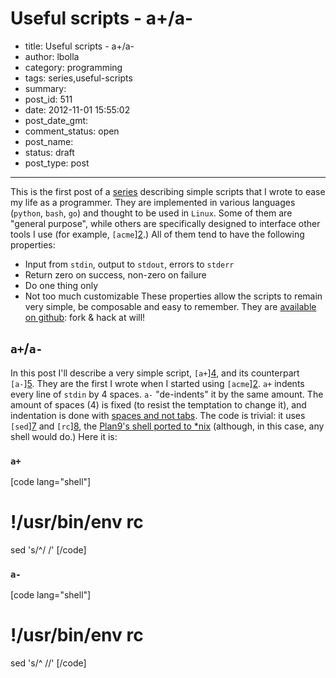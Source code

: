 # Useful scripts - a+/a-

- title: Useful scripts - a+/a-
- author: lbolla
- category: programming
- tags: series,useful-scripts
- summary: 
- post_id: 511
- date: 2012-11-01 15:55:02
- post_date_gmt: 
- comment_status: open
- post_name: 
- status: draft
- post_type: post

----------------

This is the first post of a [series][1] describing simple scripts that I wrote to ease my life as a programmer. They are implemented in various languages (`python`, `bash`, `go`) and thought to be used in `Linux`. Some of them are "general purpose", while others are specifically designed to interface other tools I use (for example, `[acme`][2].) All of them tend to have the following properties: 

  * Input from `stdin`, output to `stdout`, errors to `stderr`
  * Return zero on success, non-zero on failure
  * Do one thing only
  * Not too much customizable
These properties allow the scripts to remain very simple, be composable and easy to remember. They are [available on github][3]: fork & hack at will! 

## `a+`/`a-`

In this post I'll describe a very simple script, `[a+`][4], and its counterpart `[a-`][5]. They are the first I wrote when I started using `[acme`][2]. `a+` indents every line of `stdin` by 4 spaces. `a-` "de-indents" it by the same amount. The amount of spaces (4) is fixed (to resist the temptation to change it), and indentation is done with [spaces and not tabs][6]. The code is trivial: it uses `[sed`][7] and `[rc`][8], the [Plan9's shell ported to *nix][9] (although, in this case, any shell would do.) Here it is: 

### `a+`

[code lang="shell"] 

# !/usr/bin/env rc

sed 's/^/ /' [/code] 

### `a-`

[code lang="shell"] 

# !/usr/bin/env rc

sed 's/^ //' [/code] 

   [1]: http://lbolla.info/blog/tag/useful-scripts/
   [2]: http://acme.cat-v.org/
   [3]: https://github.com/lbolla/cmd
   [4]: https://github.com/lbolla/cmd/blob/master/a%2B
   [5]: https://github.com/lbolla/cmd/blob/master/a-
   [6]: http://www.python.org/dev/peps/pep-0008/#tabs-or-spaces
   [7]: http://swtch.com/plan9port/man/man1/sed.html
   [8]: http://swtch.com/plan9port/man/man1/rc.html
   [9]: http://swtch.com/plan9port/